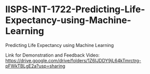 # llSPS-INT-1722-Predicting-Life-Expectancy-using-Machine-Learning
Predicting Life Expectancy using Machine Learning

Link for Demonstration and Feedback Video:
https://drive.google.com/drive/folders/1Z6IJDDY9jL64kTmrctrg-pFWkTBLgE2a?usp=sharing
